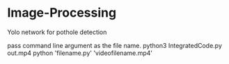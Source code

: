 # Image-Processing
Yolo network for pothole detection

pass command line argument as the file name. python3 IntegratedCode.py out.mp4
python 'filename.py' 'videofilename.mp4'
